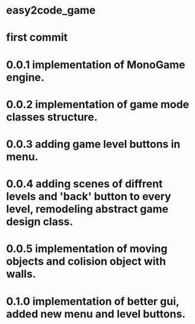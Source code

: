 # easy2code_game
# first commit

# 0.0.1 implementation of MonoGame engine.
# 0.0.2 implementation of game mode classes structure.
# 0.0.3 adding game level buttons in menu.
# 0.0.4 adding scenes of diffrent levels and 'back' button to every level, remodeling abstract game design class.
# 0.0.5 implementation of moving objects and colision object with walls.
# 0.1.0 implementation of better gui, added new  menu and level buttons.